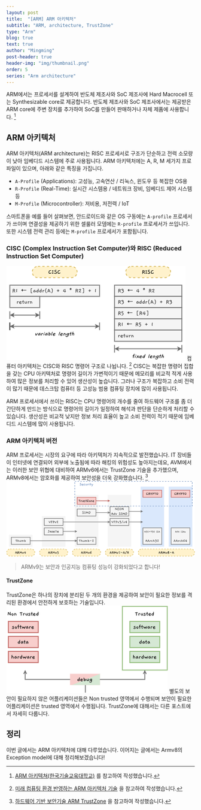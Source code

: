 ```yaml
---
layout: post
title:  "[ARM] ARM 아키텍처"
subtitle: "ARM, architecture, TrustZone"
type: "Arm"
blog: true
text: true
author: "Mingming"
post-header: true
header-img: "img/thumbnail.png"
order: 5
series: "Arm architecture"
---
```


ARM에서는 프로세서를 설계하여 반도체 제조사와 SoC 제조사에 Hard Macrocell 또는 Synthesizable core로 제공합니다. 반도체 제조사와 SoC 제조사에서는 제공받은 ARM core에 주변 장치를 추가하여 SoC를 만들어 판매하거나 자체 제품에 사용합니다. [^1]

## ARM 아키텍처
ARM 아키텍처(ARM architecture)는 RISC 프로세서로 구조가 단순하고 전력 소모량이 낮아 임베디드 시스템에 주로 사용됩니다. ARM 아키텍처에는 A, R, M 세가지 프로파일이 있으며, 아래와 같은 특징을 가집니다.

- `A-Profile` (Applications): 고성능, 고속연산 / 리눅스, 윈도우 등 복잡한 OS용
- `R-Profile` (Real-Time): 실시간 시스템용 / 네트워크 장비, 임베디드 제어 시스템 등
- `M-Profile` (Microcontroller): 저비용, 저전력 / IoT

스마트폰을 예를 들어 살펴보면, 안드로이드와 같은 OS 구동에는 `A-profile` 프로세서가 쓰이며 연결성을 제공하기 위한 셀룰러 모뎀에는 `R-profile` 프로세서가 쓰입니다. 또한 시스템 전력 관리 등에는 `M-profile` 프로세서가 포함됩니다.

### CISC (Complex Instruction Set Computer)와 RISC (Reduced Instruction Set Computer)
![arm instruction](img/arm_instruction.png)
컴퓨터 아키텍처는 CISC와 RISC 명령어 구조로 나뉩니다. [^2] CISC는 복잡한 명령어 집합을 갖는 CPU 아키텍처로 명령어 길이가 가변적이기 때문에 메모리를 비교적 적게 사용하여 많은 정보를 처리할 수 있어 생산성이 높습니다. 그러나 구조가 복잡하고 소비 전력이 많기 때문에 데스크탑 컴퓨터 등 고성능 범용 컴퓨팅 장치에 많이 사용됩니다.

ARM 프로세서에서 쓰이는 RISC는 CPU 명령어의 개수를 줄여 하드웨어 구조를 좀 더 간단하게 만드는 방식으로 명령어의 길이가 일정하여 해석과 판단을 단순하게 처리할 수 있습니다. 생산성은 비교적 낮지만 정보 처리 효율이 높고 소비 전력이 적기 때문에 임베디드 시스템에 많이 사용됩니다.

### ARM 아키텍처 버전
ARM 프로세서는 시장의 요구에 따라 아키텍처가 지속적으로 발전했습니다. IT 장비들이 인터넷에 연결되어 외부에 노출됨에 따라 해킹의 위험성도 높아지는데요, AVM에서는 이러한 보안 위협에 대비하여 ARMv6에서는 TrustZone 기술을 추가했으며, ARMv8에서는 암호화를 제공하여 보안성을 더욱 강화했습니다. [^3]
![ARM version](img/arm_version.png)
> ARMv9는 보안과 인공지능 컴퓨팅 성능이 강화되었다고 합니다!

#### TrustZone
TrustZone은 하나의 장치에 분리된 두 개의 환경을 제공하여 보안이 필요한 정보를 격리된 환경에서 안전하게 보호하는 기술입니다. 
![ARM trustzone](img/arm_trustzone.png)
별도의 보안이 필요하지 않은 어플리케이션들은 Non trusted 영역에서 수행되며 보안이 필요한 어플리케이션은 trusted 영역에서 수행됩니다. TrustZone에 대해서는 다른 포스트에서 자세히 다룹니다.

## 정리
이번 글에서는 ARM 아키텍처에 대해 다루었습니다. 이어지는 글에서는 Armv8의 Exception model에 대해 정리해보겠습니다!

[^1]: [ARM 아키텍쳐(한국기술교육대학교)](https://cms3.koreatech.ac.kr/sites/yjjang/down/emsoc11/mod03a_ARM.pdf) 를 참고하여 작성했습니다.
[^2]: [미래 컴퓨팅 환경 반영하는 ARM 아키텍처 기술](https://www.epnc.co.kr/news/articleView.html?idxno=205714) 을 참고하여 작성했습니다.
[^3]: [하드웨어 기반 보안기술 ARM TrustZone](https://m.blog.naver.com/PostView.naver?isHttpsRedirect=true&blogId=suresofttech&logNo=221658770331) 을 참고하여 작성했습니다.